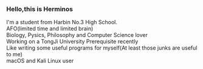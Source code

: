 ### Hello,this is Herminos
I'm a student from Harbin No.3 High School.<br/>
AFO(limited time and limited brain)<br/>
Biology, Pysics, Philosophy and Computer Science lover<br/>
Working on a TongJi University Prerequisite recently<br/>
Like writing some useful programs for myself(At least those junks are useful to me)<br/>
macOS and Kali Linux user<br/>
